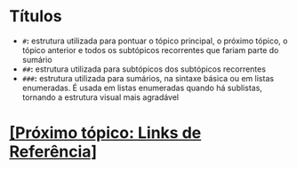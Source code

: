 # Títulos

- `#`**:** estrutura utilizada para pontuar o tópico principal, o próximo tópico, o tópico anterior e todos os subtópicos recorrentes que fariam parte do sumário
- `##`**:** estrutura utilizada para subtópicos dos subtópicos recorrentes
- `###`**:** estrutura utilizada para sumários, na sintaxe básica ou em listas enumeradas. É usada em listas enumeradas quando há sublistas, tornando a estrutura visual mais agradável

# [[Próximo tópico: Links de Referência]](./links-referencia.md)